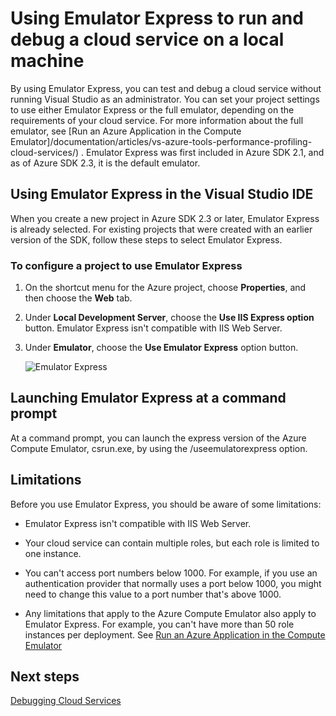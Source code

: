 <properties
   pageTitle="Using Emulator Express to run and debug a cloud service on a local machine | Windows Azure"
   description="Using Emulator Express to run and debug a cloud service on a local machine"
   services="visual-studio-online"
   documentationCenter="n/a"
   authors="patshea123"
   manager="douge"
   editor="tlee" />
<tags
	ms.service="visual-studio-online"
	ms.date="08/14/2015"
	wacn.date=""/>


# Using Emulator Express to run and debug a cloud service on a local machine

By using Emulator Express, you can test and debug a cloud service without running Visual Studio as an administrator. You can set your project settings to use either Emulator Express or the full emulator, depending on the requirements of your cloud service. For more information about the full emulator, see [Run an Azure Application in the Compute <!-- deleted by customization Emulator](/documentation/articles/storage-use-emulator) --><!-- keep by customization: begin --> Emulator]/documentation/articles/vs-azure-tools-performance-profiling-cloud-services/) <!-- keep by customization: end -->. Emulator Express was first included in Azure SDK 2.1, and as of Azure SDK 2.3, it is the default emulator.

## Using Emulator Express in the Visual Studio IDE

When you create a new project in Azure SDK 2.3 or later, Emulator Express is already selected. For existing projects that were created with an earlier version of the SDK, follow these steps to select Emulator Express.

### To configure a project to use Emulator Express

1. On the shortcut menu for the Azure project, choose **Properties**, and then choose the **Web** tab.

1. Under **Local Development Server**, choose the **Use IIS Express option** button. Emulator Express isn't compatible with IIS Web Server.

1. Under **Emulator**, choose the **Use Emulator Express** option button.

    ![Emulator Express](./media/vs-azure-tools-emulator-express-debug-run/IC673363.gif)

## Launching Emulator Express at a command prompt

At a command prompt, you can launch the express version of the Azure Compute Emulator, csrun.exe, by using the /useemulatorexpress option.

## Limitations

Before you use Emulator Express, you should be aware of some limitations:

- Emulator Express isn't compatible with IIS Web Server.

- Your cloud service can contain multiple roles, but each role is limited to one instance.

- You can't access port numbers below 1000. For example, if you use an authentication provider that normally uses a port below 1000, you might need to change this value to a port number that's above 1000.

- Any limitations that apply to the Azure Compute Emulator also apply to Emulator Express. For example, you can't have more than 50 role instances per deployment. See [Run an Azure Application in the Compute Emulator](/documentation/articles/vs-azure-tools-performance-profiling-cloud-services/)

## Next steps

<!-- deleted by customization
[Debugging Cloud Services](https://msdn.microsoft.com/zh-cn/library/azure/ee405479.aspx)
-->
<!-- keep by customization: begin -->
[Debugging Cloud Services](/documentation/articles/vs-azure-tools-debugging-cloud-services-overview/)
<!-- keep by customization: end -->
